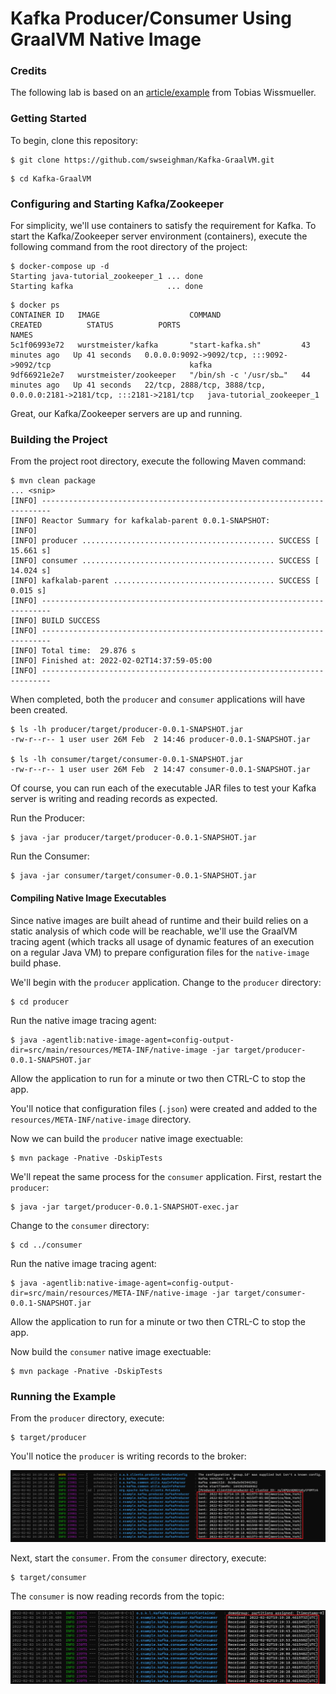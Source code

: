 # Kafka Producer/Consumer Using GraalVM Native Image

### Credits

The following lab is based on an [article/example](https://itnext.io/event-driven-architectures-with-kafka-and-java-spring-boot-revision-1-c0d43d103ee7) from Tobias Wissmueller.

### Getting Started

To begin, clone this repository:

```
$ git clone https://github.com/swseighman/Kafka-GraalVM.git
```

```
$ cd Kafka-GraalVM
```

### Configuring and Starting Kafka/Zookeeper

For simplicity, we'll use containers to satisfy the requirement for Kafka.
To start the Kafka/Zookeeper server environment (containers), execute the following command from the root directory of the project:

```
$ docker-compose up -d
Starting java-tutorial_zookeeper_1 ... done
Starting kafka                     ... done
```
```
$ docker ps
CONTAINER ID   IMAGE                    COMMAND                  CREATED          STATUS          PORTS                                                                   NAMES
5c1f06993e72   wurstmeister/kafka       "start-kafka.sh"         43 minutes ago   Up 41 seconds   0.0.0.0:9092->9092/tcp, :::9092->9092/tcp                               kafka
9df66921e2e7   wurstmeister/zookeeper   "/bin/sh -c '/usr/sb…"   44 minutes ago   Up 41 seconds   22/tcp, 2888/tcp, 3888/tcp, 0.0.0.0:2181->2181/tcp, :::2181->2181/tcp   java-tutorial_zookeeper_1
```

Great, our Kafka/Zookeeper servers are up and running.

### Building the Project

From the project root directory, execute the following Maven command:
```
$ mvn clean package
... <snip>
[INFO] ------------------------------------------------------------------------
[INFO] Reactor Summary for kafkalab-parent 0.0.1-SNAPSHOT:
[INFO]
[INFO] producer ........................................... SUCCESS [ 15.661 s]
[INFO] consumer ........................................... SUCCESS [ 14.024 s]
[INFO] kafkalab-parent .................................... SUCCESS [  0.015 s]
[INFO] ------------------------------------------------------------------------
[INFO] BUILD SUCCESS
[INFO] ------------------------------------------------------------------------
[INFO] Total time:  29.876 s
[INFO] Finished at: 2022-02-02T14:37:59-05:00
[INFO] ------------------------------------------------------------------------
```
When completed, both the `producer` and `consumer` applications will have been created.


```
$ ls -lh producer/target/producer-0.0.1-SNAPSHOT.jar
-rw-r--r-- 1 user user 26M Feb  2 14:46 producer-0.0.1-SNAPSHOT.jar

$ ls -lh consumer/target/consumer-0.0.1-SNAPSHOT.jar
-rw-r--r-- 1 user user 26M Feb  2 14:47 consumer-0.0.1-SNAPSHOT.jar
```

Of course, you can run each of the executable JAR files to test your Kafka server is writing and reading records as expected.

Run the Producer:
```
$ java -jar producer/target/producer-0.0.1-SNAPSHOT.jar
```

Run the Consumer:
```
$ java -jar consumer/target/consumer-0.0.1-SNAPSHOT.jar
```


#### Compiling  Native Image Executables
Since native images are built ahead of runtime and their build relies on a static analysis of which code will be reachable, we'll use the GraalVM tracing agent (which tracks all usage of dynamic features of an execution on a regular Java VM) to prepare configuration files for the `native-image` build phase.

We'll begin with the `producer` application.  Change to the `producer` directory:

```
$ cd producer
```

Run the native image tracing agent:

```
$ java -agentlib:native-image-agent=config-output-dir=src/main/resources/META-INF/native-image -jar target/producer-0.0.1-SNAPSHOT.jar
```
Allow the application to run for a minute or two then CTRL-C to stop the app.

You'll notice that configuration files (`.json`) were created and added to the `resources/META-INF/native-image` directory.

Now we can build the `producer` native image exectuable:

```
$ mvn package -Pnative -DskipTests
```

We'll repeat the same process for the `consumer` application. First, restart the `producer`:

```
$ java -jar target/producer-0.0.1-SNAPSHOT-exec.jar
```

Change to the `consumer` directory:

```
$ cd ../consumer
```

Run the native image tracing agent:

```
$ java -agentlib:native-image-agent=config-output-dir=src/main/resources/META-INF/native-image -jar target/consumer-0.0.1-SNAPSHOT.jar
```

Allow the application to run for a minute or two then CTRL-C to stop the app.

Now build the `consumer` native image exectuable:

```
$ mvn package -Pnative -DskipTests
```

### Running the Example

From the `producer` directory, execute:

```
$ target/producer
```

You'll notice the `producer` is writing records to the broker:

![](images/kafka-example-1.png)

Next, start the `consumer`.  From the `consumer` directory, execute:

```
$ target/consumer
```

The `consumer` is now reading records from the topic:

![](images/kafka-example-2.png)